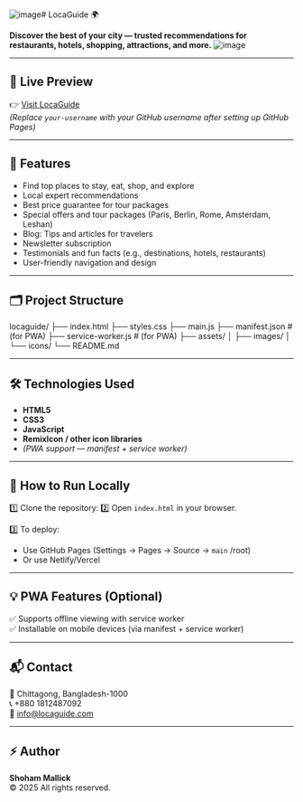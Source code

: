![image](https://github.com/user-attachments/assets/845e6f85-20f3-43be-a46c-4229cfb288e4)# LocaGuide 🌍

**Discover the best of your city — trusted recommendations for restaurants, hotels, shopping, attractions, and more.**
![image](https://github.com/user-attachments/assets/5dad5df6-6efd-4cf6-a1dc-bc00d6ce971b)


---

## 🚀 Live Preview
👉 [Visit LocaGuide](https://your-username.github.io/locaguide/)  
*(Replace `your-username` with your GitHub username after setting up GitHub Pages)*

---

## 📌 Features
- Find top places to stay, eat, shop, and explore
- Local expert recommendations
- Best price guarantee for tour packages
- Special offers and tour packages (Paris, Berlin, Rome, Amsterdam, Leshan)
- Blog: Tips and articles for travelers
- Newsletter subscription
- Testimonials and fun facts (e.g., destinations, hotels, restaurants)
- User-friendly navigation and design

---

## 🗂 Project Structure
locaguide/
├── index.html
├── styles.css
├── main.js
├── manifest.json # (for PWA)
├── service-worker.js # (for PWA)
├── assets/
│ ├── images/
│ └── icons/
└── README.md


---

## 🛠 Technologies Used
- **HTML5**
- **CSS3**
- **JavaScript**
- **RemixIcon / other icon libraries**
- *(PWA support — manifest + service worker)*

---

## 📌 How to Run Locally
1️⃣ Clone the repository:
2️⃣ Open `index.html` in your browser.

3️⃣ To deploy:
- Use GitHub Pages (Settings → Pages → Source → `main` /root)
- Or use Netlify/Vercel

---

## 💡 PWA Features (Optional)
✅ Supports offline viewing with service worker  
✅ Installable on mobile devices (via manifest + service worker)

---

## 📬 Contact
📍 Chittagong, Bangladesh-1000  
📞 +880 1812487092  
📧 info@locaguide.com  

---

## ⚡ Author
**Shoham Mallick**  
© 2025 All rights reserved.

